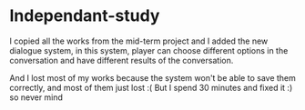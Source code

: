 # Independant-study

I copied all the works from the mid-term project and I added the new dialogue system, in this system, player can choose different options in the conversation and have different results of the conversation. 

And I lost most of my works because the system won't be able to save them correctly, and most of them just lost :(
But I spend 30 minutes and fixed it :) so never mind
